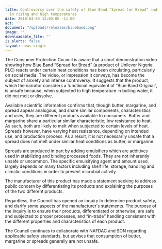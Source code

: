 ```yaml
---
title: Controversy over the safety of Blue Band "Spread for Bread" and solubility
  in rising and high temperatures
date: 2018-04-03 13:00:00 -11:00
act: ''
document: "/uploads/releases/blueband.png"
image: ''
downloadable_file: ''
is_alerts: false
layout: news-single
---
```


The Consumer Protection Council is aware that a short demonstration video showing how Blue Band “Spread for Bread” (a product of Unilever Nigeria PLC) reacts under certain heat conditions has been circulating, particularly on social media. The video, or impression it conveys, has become the subject of anxiety and intense controversy. It suggests that the product, which the narrator considers a functional equivalent of “Blue Band Original”, is unsafe because, when subjected to high temperature in boiling water, it did not melt or dissolve.

Available scientific information confirms that, though butter, margarine, and spread appear analogous, and share similar components, characteristics and uses, they are different products available to consumers. Butter and margarine share a particular similar characteristic; low resistance to heat. As such, both are likely to melt when subjected to certain levels of heat. Spreads however, have varying heat resistance, depending on intended use, and production process. As a result, it is not necessarily unsafe that a spread does not melt under similar heat conditions as butter, or margarine.

Spreads are produced in part by adding emulsifiers which are additives used in stabilizing and binding processed foods. They are not inherently unsafe or uncommon. The specific emulsifying agent and amount used, largely depends on many factors including shelf life, storage, handling and climatic conditions in order to prevent microbial activity. 

The manufacturer of this product has made a statement seeking to address public concern by differentiating its products and explaining the purposes of the two different products.

Regardless, the Council has opened an inquiry to determine product safety, and clarify some aspects of the manufacturer's statements. The purpose of the inquiry is to ensure their products, differentiated or otherwise, are safe and subjected to proper processes, and “in-trade” handling consistent with the different properties and characteristics of each product.

The Council continues to collaborate with NAFDAC and SON regarding applicable safety standards, but advises that consumption of butter, margarine or spreads generally are not unsafe.